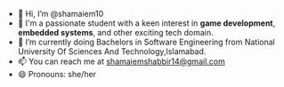 - 👋 Hi, I’m @shamaiem10
- 👀 I'm  a passionate student with a keen interest in **game development**, **embedded systems**, and other exciting tech domain.
- 🌱 I’m currently doing Bachelors in Software Engineering from National University Of Sciences And Technology,Islamabad.
- 📫 You can reach me at shamaiemshabbir14@gmail.com
- 😄 Pronouns: she/her

<!---
shamaiem10/shamaiem10 is a ✨ special ✨ repository because its `README.md` (this file) appears on your GitHub profile.
You can click the Preview link to take a look at your changes.
--->
